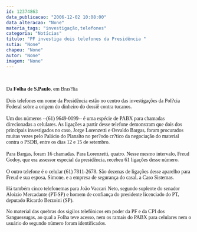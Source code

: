 ```yaml
---
id: 12374863
data_publicacao: "2006-12-02 10:08:00"
data_alteracao: "None"
materia_tags: "investigação,telefones"
categoria: "Notícias"
titulo: "PF investiga dois telefones da Presidência "
sutia: "None"
chapeu: "None"
autor: "None"
imagem: "None"
---
```

<p><P>&nbsp;</P></p>
<p><P><FONT face=Verdana>Da <B>Folha de S.Paulo</B>, em Bras?lia <BR><BR>Dois telefones em nome da Presidência estão no centro das investigações da Pol?cia Federal sobre a origem do dinheiro do dossiê contra tucanos.<BR><BR>Um dos números --(61) 9649-0099-- é uma espécie de PABX para chamadas direcionadas a celulares. As ligações a partir desse telefone demonstram que dois dos principais investigados no caso, Jorge Lorenzetti e Osvaldo Bargas, foram procurados muitas vezes pelo Palácio do Planalto no per?odo cr?tico da negociação do material contra o PSDB, entre os dias 12 e 15 de setembro.<BR><BR>Para Bargas, foram 16 chamadas. Para Lorenzetti, quatro. Nesse mesmo intervalo, Freud Godoy, que era assessor especial da presidência, recebeu 61 ligações desse número.<BR><BR>O outro telefone é o celular (61) 7811-2678. São dezenas de ligações desse aparelho para Freud e sua esposa, Simone, e a empresa de segurança do casal, a Caso Sistemas. </FONT></P></p>
<p><P><FONT face=Verdana>Há também cinco telefonemas para João Vaccari Neto, segundo suplente do senador Aloizio Mercadante (PT-SP) e homem de confiança do presidente licenciado do PT, deputado Ricardo Berzoini (SP). </FONT></P></p>
<p><P><FONT face=Verdana>No material das quebras dos sigilos telefônicos em poder da PF e da CPI dos Sanguessugas, ao qual a Folha teve acesso, nem os ramais do PABX para celulares nem o usuário do segundo número foram identificados.<BR></FONT></P> </p>
